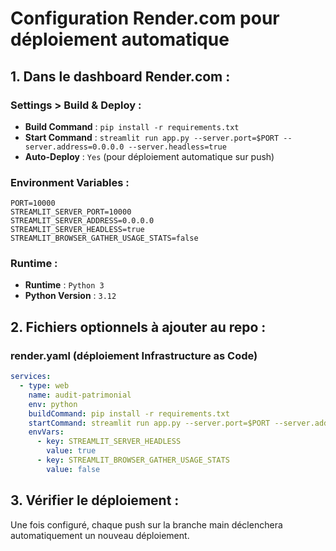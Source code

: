 # Configuration Render.com pour déploiement automatique

## 1. Dans le dashboard Render.com :

### Settings > Build & Deploy :
- **Build Command** : `pip install -r requirements.txt`
- **Start Command** : `streamlit run app.py --server.port=$PORT --server.address=0.0.0.0 --server.headless=true`
- **Auto-Deploy** : `Yes` (pour déploiement automatique sur push)

### Environment Variables :
```
PORT=10000
STREAMLIT_SERVER_PORT=10000
STREAMLIT_SERVER_ADDRESS=0.0.0.0
STREAMLIT_SERVER_HEADLESS=true
STREAMLIT_BROWSER_GATHER_USAGE_STATS=false
```

### Runtime :
- **Runtime** : `Python 3`
- **Python Version** : `3.12`

## 2. Fichiers optionnels à ajouter au repo :

### render.yaml (déploiement Infrastructure as Code)
```yaml
services:
  - type: web
    name: audit-patrimonial
    env: python
    buildCommand: pip install -r requirements.txt
    startCommand: streamlit run app.py --server.port=$PORT --server.address=0.0.0.0 --server.headless=true
    envVars:
      - key: STREAMLIT_SERVER_HEADLESS
        value: true
      - key: STREAMLIT_BROWSER_GATHER_USAGE_STATS
        value: false
```

## 3. Vérifier le déploiement :
Une fois configuré, chaque push sur la branche main déclenchera automatiquement un nouveau déploiement.